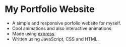 # My Portfolio Website
- A simple and responsive porfolio website for myself.
- Cool animations and also interactive animations
- Made using [express](https://expressjs.com/).
- Written using JavaScript, CSS and HTML.
